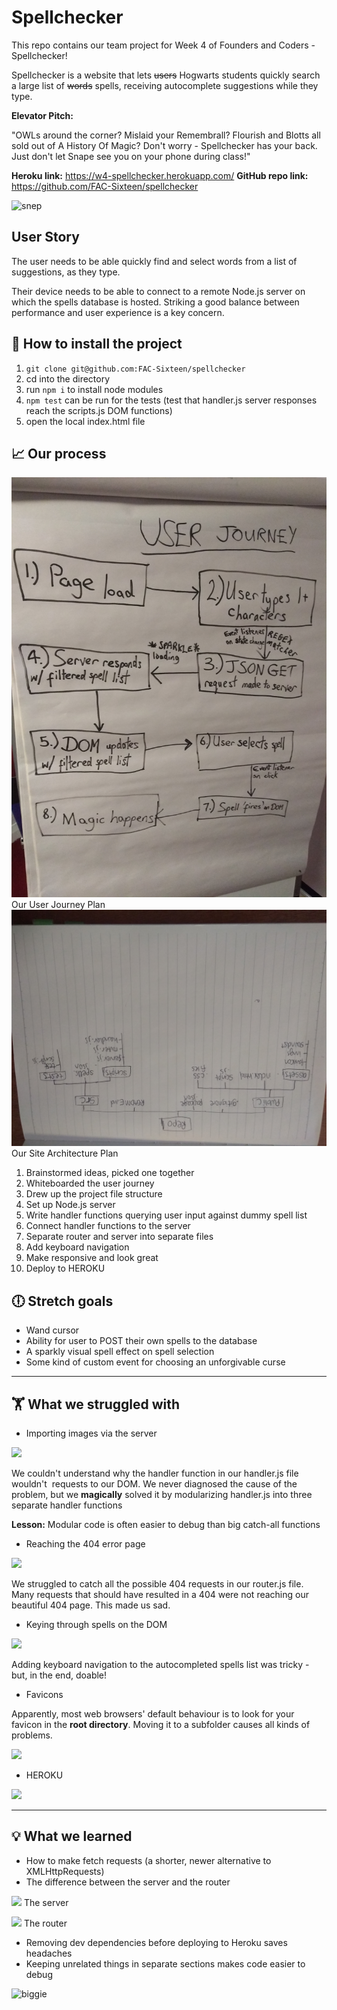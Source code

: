 # Spellchecker
This repo contains our team project for Week 4 of Founders and Coders - Spellchecker!

Spellchecker is a website that lets ~~users~~ Hogwarts students quickly search a large list of ~~words~~ spells, receiving autocomplete suggestions while they type.

**Elevator Pitch:**

"OWLs around the corner? Mislaid your Remembrall? Flourish and Blotts all sold out of A History Of Magic? Don't worry - Spellchecker has your back. Just don't let Snape see you on your phone during class!"

**Heroku link:** https://w4-spellchecker.herokuapp.com/
**GitHub repo link:** https://github.com/FAC-Sixteen/spellchecker

![snep](https://media.giphy.com/media/iGUTUvreEawwg/giphy.gif)

## User Story
The user needs to be able quickly find and select words from a list of suggestions, as they type.

Their device needs to be able to connect to a remote Node.js server on which the spells database is hosted. Striking a good balance between performance and user experience is a key concern.

## :floppy_disk: How to install the project

1. `git clone git@github.com:FAC-Sixteen/spellchecker`
2. cd into the directory
3. run `npm i` to install node modules
4. `npm test` can be run for the tests (test that handler.js server responses reach the scripts.js DOM functions)
5. open the local index.html file

## :chart_with_upwards_trend: Our process
![](https://github.com/FAC-Sixteen/spellchecker/blob/master/user-journey.jpg)
Our User Journey Plan
![](https://github.com/FAC-Sixteen/spellchecker/blob/master/site-architecture.jpg)
Our Site Architecture Plan
1. Brainstormed ideas, picked one together
2. Whiteboarded the user journey
3. Drew up the project file structure
4. Set up Node.js server
5. Write handler functions querying user input against dummy spell list
6. Connect handler functions to the server
7. Separate router and server into separate files
8. Add keyboard navigation
9. Make responsive and look great
10. Deploy to HEROKU

## :clock6: Stretch goals
- Wand cursor
- Ability for user to POST their own spells to the database
- A sparkly visual spell effect on spell selection
- Some kind of custom event for choosing an unforgivable curse

----------

## 🏋️‍ What we struggled with  
- Importing images via the server

![](https://media.giphy.com/media/tpwwhv1BLd31e/giphy.gif)

We couldn't understand why the handler function in our handler.js file wouldn't <img> requests to our DOM. We never diagnosed the cause of the problem, but we **magically** solved it by modularizing handler.js into three separate handler functions

**Lesson:** Modular code is often easier to debug than big catch-all functions

- Reaching the 404 error page

![](https://media.giphy.com/media/103t71VKmtY1UY/giphy.gif)

We struggled to catch all the possible 404 requests in our router.js file. Many requests that should have resulted in a 404 were not reaching our beautiful 404 page. This made us sad.

- Keying through spells on the DOM

![](https://media.giphy.com/media/aYzxVt2lMrZXW/giphy.gif)

Adding keyboard navigation to the autocompleted spells list was tricky - but, in the end, doable!

- Favicons



Apparently, most web browsers' default behaviour is to look for your favicon in the **root directory**. Moving it to a subfolder causes all kinds of problems.

![](https://imgflip.com/i/2x6thf)

- HEROKU

![](https://media.giphy.com/media/HpgnRUAhYKYAE/giphy.gif)

------------

## :bulb: What we learned
- How to make fetch requests (a shorter, newer alternative to XMLHttpRequests)
- The difference between the server and the router

![](https://media.giphy.com/media/o9hzIlJ4ijpAs/giphy.gif)
The server

![](https://media.giphy.com/media/103t71VKmtY1UY/giphy.gif)
The router

- Removing dev dependencies before deploying to Heroku saves headaches
- Keeping unrelated things in separate sections makes code easier to debug

![biggie](https://imgflip.com/i/2x6mps)
